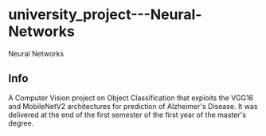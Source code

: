 # university_project---Neural-Networks
Neural Networks

## Info
A Computer Vision project on Object Classification that exploits the VGG16 and MobileNetV2 architectures for prediction of Alzheimer's Disease. It was delivered at the end of the first semester of the first year of the master's degree.